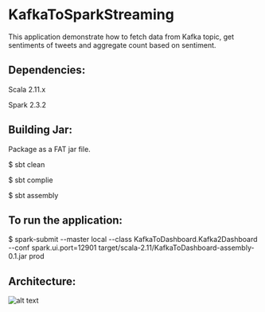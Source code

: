 # KafkaToSparkStreaming
This application demonstrate how to fetch data from Kafka topic, get sentiments of tweets and aggregate count based on sentiment.

## Dependencies:

Scala 2.11.x

Spark 2.3.2

## Building Jar:
Package as a FAT jar file.

 $ sbt clean
 
 $ sbt complie
 
 $ sbt assembly

## To run the application:
$ spark-submit --master local --class KafkaToDashboard.Kafka2Dashboard --conf spark.ui.port=12901 target/scala-2.11/KafkaToDashboard-assembly-0.1.jar prod

## Architecture:

![alt text](https://raw.githubusercontent.com/sdp1992/KafkaToSparkStreaming/master/diagram.png)

